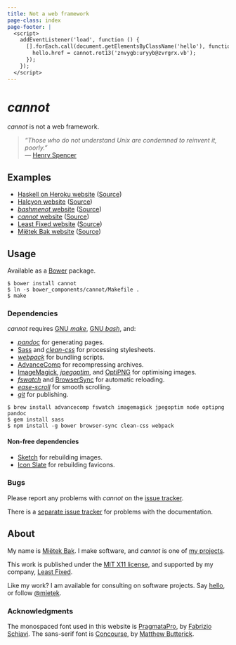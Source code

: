 ```yaml
---
title: Not a web framework
page-class: index
page-footer: |
  <script>
    addEventListener('load', function () {
      [].forEach.call(document.getElementsByClassName('hello'), function (hello) {
        hello.href = cannot.rot13('znvygb:uryyb@zvrgrx.vb');
      });
    });
  </script>
---
```



_cannot_
========

_cannot_ is not a web framework.

> _“Those who do not understand Unix are condemned to reinvent it, poorly.”_  
> — [Henry Spencer](http://en.wikipedia.org/wiki/Henry_Spencer)


Examples
--------

- [Haskell on Heroku website](http://haskellonheroku.com/) ([Source](https://github.com/mietek/haskell-on-heroku-website/))
- [Halcyon website](http://halcyon.sh/) ([Source](https://github.com/mietek/halcyon-website/))
- [_bashmenot_ website](http://bashmenot.mietek.io/) ([Source](https://github.com/mietek/bashmenot-website/))
- [_cannot_ website](http://cannot.mietek.io/) ([Source](https://github.com/mietek/cannot-website/))
- [Least Fixed website](http://leastfixed.com/) ([Source](https://github.com/mietek/least-fixed-website/))
- [Miëtek Bak website](http://mietek.io/) ([Source](https://github.com/mietek/mietek-website/))


Usage
-----

Available as a [Bower](http://bower.io/) package.

```
$ bower install cannot
$ ln -s bower_components/cannot/Makefile .
$ make
```


### Dependencies

_cannot_ requires [GNU _make_](http://gnu.org/software/make/), [GNU _bash_](http://gnu.org/software/bash/), and:

- [_pandoc_](http://johnmacfarlane.net/pandoc/) for generating pages.
- [Sass](http://sass-lang.com/) and [_clean-css_](https://github.com/jakubpawlowicz/clean-css/) for processing stylesheets.
- [_webpack_](http://webpack.github.io/) for bundling scripts.
- [Advance<span class="small-caps">Comp</span>](http://advancemame.sourceforge.net/comp-readme.html) for recompressing archives.
- [ImageMagick](http://www.imagemagick.org/), [_jpegoptim_](https://github.com/tjko/jpegoptim/), and [OptiPNG](http://optipng.sourceforge.net/) for optimising images.
- [_fswatch_](https://github.com/emcrisostomo/fswatch/) and [BrowserSync](http://www.browsersync.io/) for automatic reloading.
- [_ease-scroll_](https://github.com/mietek/ease-scroll/) for smooth scrolling.
- [_git_](http://git-scm.com/) for publishing.

```
$ brew install advancecomp fswatch imagemagick jpegoptim node optipng pandoc
$ gem install sass
$ npm install -g bower browser-sync clean-css webpack
```

#### Non-free dependencies

- [Sketch](http://bohemiancoding.com/sketch/) for rebuilding images.
- [Icon Slate](http://www.kodlian.com/apps/icon-slate/) for rebuilding favicons.


### Bugs

Please report any problems with _cannot_ on the [issue tracker](https://github.com/mietek/cannot/issues/).

There is a [separate issue tracker](https://github.com/mietek/cannot-website/issues/) for problems with the documentation.


About
-----

<span id="mietek"><a class="hello" href=""></a></span>

My name is [Miëtek Bak](http://mietek.io/).  I make software, and _cannot_ is one of [my projects](http://mietek.io/projects/).

This work is published under the [MIT X11 license](license/), and supported by my company, [Least Fixed](http://leastfixed.com/).

Like my work?  I am available for consulting on software projects.  Say <a class="hello" href="">hello</a>, or follow <a href="http://twitter.com/mietek">@mietek</a>.


### Acknowledgments

The monospaced font used in this website is [PragmataPro](http://www.fsd.it/fonts/pragmatapro.htm), by [Fabrizio Schiavi](http://www.fsd.it/).  The sans-serif font is [Concourse](http://practicaltypography.com/concourse.html), by [Matthew Butterick](http://practicaltypography.com/).

